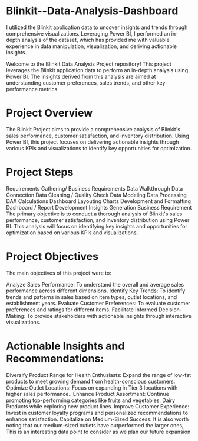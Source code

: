 # Blinkit--Data-Analysis-Dashboard
I utilized the Blinkit application data to uncover insights and trends through comprehensive visualizations. Leveraging Power BI, I performed an in-depth analysis of the dataset, which has provided me with valuable experience in data manipulation, visualization, and deriving actionable insights.

Welcome to the Blinkit Data Analysis Project repository! This project leverages the Blinkit application data to perform an in-depth analysis using Power BI. The insights derived from this analysis are aimed at understanding customer preferences, sales trends, and other key performance metrics.

# Project Overview
The Blinkit Project aims to provide a comprehensive analysis of Blinkit's sales performance, customer satisfaction, and inventory distribution. Using Power BI, this project focuses on delivering actionable insights through various KPIs and visualizations to identify key opportunities for optimization.

# Project Steps
Requirements Gathering/ Business Requirements
Data Walkthrough
Data Connection
Data Cleaning / Quality Check
Data Modeling
Data Processing
DAX Calculations
Dashboard Layouting
Charts Development and Formatting
Dashboard / Report Development
Insights Generation
Business Requirement
The primary objective is to conduct a thorough analysis of Blinkit's sales performance, customer satisfaction, and inventory distribution using Power BI. This analysis will focus on identifying key insights and opportunities for optimization based on various KPIs and visualizations.

# Project Objectives
The main objectives of this project were to:

Analyze Sales Performance: To understand the overall and average sales performance across different dimensions.
Identify Key Trends: To identify trends and patterns in sales based on item types, outlet locations, and establishment years.
Evaluate Customer Preferences: To evaluate customer preferences and ratings for different items.
Facilitate Informed Decision-Making: To provide stakeholders with actionable insights through interactive visualizations.

# Actionable Insights and Recommendations:
Diversify Product Range for Health Enthusiasts: Expand the range of low-fat products to meet growing demand from health-conscious customers.
Optimize Outlet Locations: Focus on expanding in Tier 3 locations with higher sales performance..
Enhance Product Assortment: Continue promoting top-performing categories like fruits and vegetables, Dairy Products while exploring new product lines.
Improve Customer Experience: Invest in customer loyalty programs and personalized recommendations to enhance satisfaction.
Capitalize on Medium-Sized Success: It is also worth noting that our medium-sized outlets have outperformed the larger ones, This is an interesting data point to consider as we plan our future expansion
